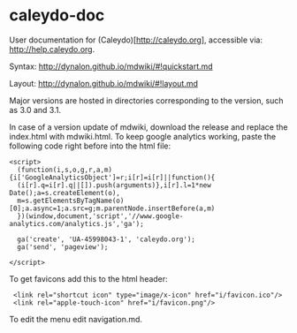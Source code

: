 caleydo-doc
===========

User documentation for (Caleydo)[http://caleydo.org], accessible via: http://help.caleydo.org. 

Syntax: http://dynalon.github.io/mdwiki/#!quickstart.md

Layout: http://dynalon.github.io/mdwiki/#!layout.md

Major versions are hosted in directories corresponding to the version, such as 3.0 and 3.1. 

In case of a version update of mdwiki, download the release and replace the index.html with mdwiki.html. To keep google analytics working, paste the following code right before </head> into the html file:

```
<script>
  (function(i,s,o,g,r,a,m){i['GoogleAnalyticsObject']=r;i[r]=i[r]||function(){
  (i[r].q=i[r].q||[]).push(arguments)},i[r].l=1*new Date();a=s.createElement(o),
  m=s.getElementsByTagName(o)[0];a.async=1;a.src=g;m.parentNode.insertBefore(a,m)
  })(window,document,'script','//www.google-analytics.com/analytics.js','ga');

  ga('create', 'UA-45998043-1', 'caleydo.org');
  ga('send', 'pageview');

</script>
```

To get favicons add this to the html header:

```
 <link rel="shortcut icon" type="image/x-icon" href="i/favicon.ico"/>
 <link rel="apple-touch-icon" href="i/favicon.png"/>
```


To edit the menu edit navigation.md. 
